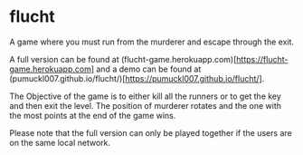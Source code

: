 # flucht
A game where you must run from the murderer and escape through the exit.

A full version can be found at (flucht-game.herokuapp.com)[https://flucht-game.herokuapp.com]
and a demo can be found at (pumuckl007.github.io/flucht/)[https://pumuckl007.github.io/flucht/].

The Objective of the game is to either kill all the runners or to get the key and then exit the level. The position of murderer
rotates and the one with the most points at the end of the game wins.

Please note that the full version can only be played together if the users are on the same local network.
